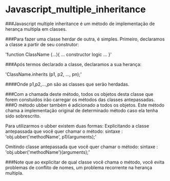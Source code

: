 Javascript_multiple_inheritance
===============================

###Javascript multiple inheritance é um método de implementação de herança multipla em classes.

###Para fazer uma classe herdar de outra, é simples. Primeiro, declaramos a classe a partir de seu construtor:

'function ClassName (...){
    ... constructor logic ...
}'

###Após termos declarado a classe, declaramos a sua herança:

'ClassName.inherits (p1, p2, ..., pn);'

####Onde p1,p2,...,pn são as classes que serão herdadas.

###Com a chamada deste método, todos os objetos desta classe que forem constuidos irão carregar os métodos das classes antepassadas.
###O método ubber também é adicionado a todos os objetos. Este método chama a implementação original de determinado método caso ela tenha sido sobrescrito.

Para utilizarmos o ubber existem duas formas:
  Explicitando a classe antepassada que você quer chamar o método:
  sintaxe : 'obj.ubber('methodName', p1)(arguments);'
  
  Omitindo classe antepassada que você quer chamar o método:
  sintaxe : 'obj.ubber('methodName')(arguments);'
  
###Note que ao explicitar de qual classe você chama o método, você evita problemas de conflito de nomes, um problema recorrente na herança multipla.